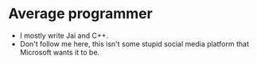 # Average programmer
- I mostly write Jai and C++.
- Don't follow me here, this isn't some stupid social media platform that Microsoft wants it to be.
